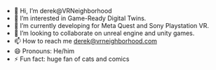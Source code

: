 - 👋 Hi, I’m derek@VRNeighborhood
- 👀 I’m interested in Game-Ready Digital Twins.
- 🌱 I’m currently developing for Meta Quest and Sony Playstation VR.
- 💞️ I’m looking to collaborate on unreal engine and unity games.
- 📫 How to reach me derek@vrneighborhood.com
- 😄 Pronouns: He/him
- ⚡ Fun fact: huge fan of cats and comics

<!---
VRNeighborhood/VRNeighborhood is a ✨ special ✨ repository because its `README.md` (this file) appears on your GitHub profile.
You can click the Preview link to take a look at your changes.
--->
